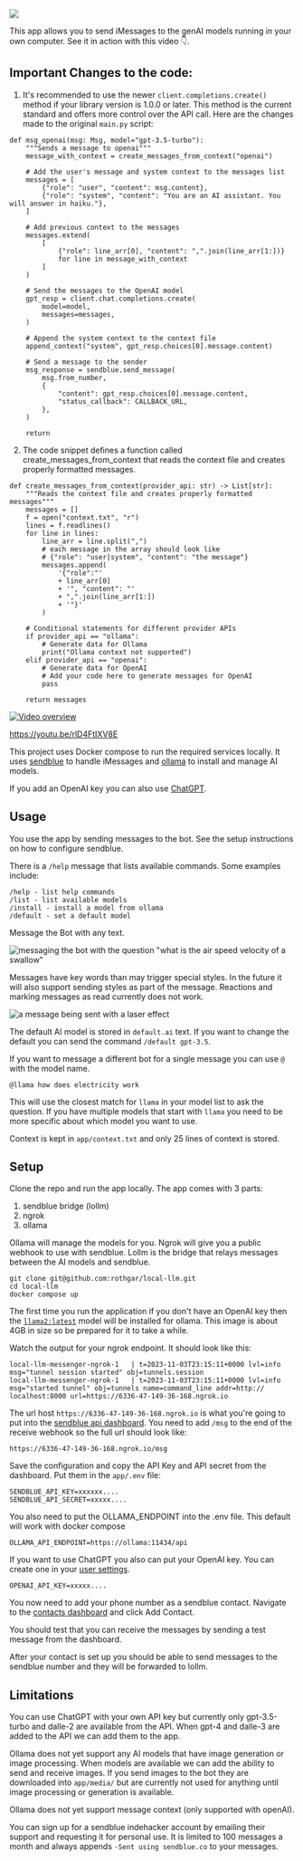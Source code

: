 ![](/img/banner.png)

This app allows you to send iMessages to the genAI models running in your own computer.
See it in action with this video 👇.

## Important Changes to the code:

1. It's recommended to use the newer `client.completions.create()` method if your library version is 1.0.0 or later. This method is the current standard and offers more control over the API call.
   Here are the changes made to the original `main.py` script:

```
def msg_openai(msg: Msg, model="gpt-3.5-turbo"):
    """Sends a message to openai"""
    message_with_context = create_messages_from_context("openai")

    # Add the user's message and system context to the messages list
    messages = [
        {"role": "user", "content": msg.content},
        {"role": "system", "content": "You are an AI assistant. You will answer in haiku."},
    ]

    # Add previous context to the messages
    messages.extend(
        [
            {"role": line_arr[0], "content": ",".join(line_arr[1:])}
            for line in message_with_context
        ]
    )

    # Send the messages to the OpenAI model
    gpt_resp = client.chat.completions.create(
        model=model,
        messages=messages,
    )

    # Append the system context to the context file
    append_context("system", gpt_resp.choices[0].message.content)

    # Send a message to the sender
    msg_response = sendblue.send_message(
        msg.from_number,
        {
            "content": gpt_resp.choices[0].message.content,
            "status_callback": CALLBACK_URL,
        },
    )

    return

```


2. The code snippet defines a function called create_messages_from_context that reads the context file and creates properly formatted messages.

```
def create_messages_from_context(provider_api: str) -> List[str]:
    """Reads the context file and creates properly formatted messages"""
    messages = []
    f = open("context.txt", "r")
    lines = f.readlines()
    for line in lines:
        line_arr = line.split(",")
        # each message in the array should look like
        # {"role": "user|system", "content": "the message"}
        messages.append(
            '{"role":"'
            + line_arr[0]
            + '", "content": "'
            + ",".join(line_arr[1:])
            + '"}'
        )

    # Conditional statements for different provider APIs
    if provider_api == "ollama":
        # Generate data for Ollama
        print("Ollama context not supported")
    elif provider_api == "openai":
        # Generate data for OpenAI
        # Add your code here to generate messages for OpenAI
        pass

    return messages
```


[![Video overview](https://img.youtube.com/vi/rlD4FtIXV8E/0.jpg)](https://youtu.be/rlD4FtIXV8E)

https://youtu.be/rlD4FtIXV8E

This project uses Docker compose to run the required services locally.
It uses [sendblue](https://sendblue.co/) to handle iMessages and [ollama](https://ollama.ai/) to install and manage AI models.

If you add an OpenAI key you can also use [ChatGPT](https://openai.com/).

## Usage

You use the app by sending messages to the bot.
See the setup instructions on how to configure sendblue.

There is a `/help` message that lists available commands.
Some examples include:
```
/help - list help commands
/list - list available models
/install - install a model from ollama
/default - set a default model
```
Message the Bot with any text.

![messaging the bot with the question "what is the air speed velocity of a swallow"](/img/lollm-demo-1.gif)

Messages have key words than may trigger special styles.
In the future it will also support sending styles as part of the message.
Reactions and marking messages as read currently does not work.

![a message being sent with a laser effect](/img/lasers.gif)

The default AI model is stored in `default.ai` text.
If you want to change the default you can send the command `/default gpt-3.5`.

If you want to message a different bot for a single message you can use `@` with the model name.
```
@llama how does electricity work
```
This will use the closest match for `llama` in your model list to ask the question.
If you have multiple models that start with `llama` you need to be more specific about which model you want to use.

Context is kept in `app/context.txt` and only 25 lines of context is stored.


## Setup

Clone the repo and run the app locally.
The app comes with 3 parts:
1. sendblue bridge (lollm)
1. ngrok
1. ollama

Ollama will manage the models for you.
Ngrok will give you a public webhook to use with sendblue.
Lollm is the bridge that relays messages between the AI models and sendblue.

```
git clone git@github.com:rothgar/local-llm.git
cd local-llm
docker compose up
```
The first time you run the application if you don't have an OpenAI key then the [`llama2:latest`](https://ollama.ai/library/llama2) model will be installed for ollama.
This image is about 4GB in size so be prepared for it to take a while.

Watch the output for your ngrok endpoint.
It should look like this:
```
local-llm-messenger-ngrok-1   | t=2023-11-03T23:15:11+0000 lvl=info msg="tunnel session started" obj=tunnels.session               
local-llm-messenger-ngrok-1   | t=2023-11-03T23:15:11+0000 lvl=info msg="started tunnel" obj=tunnels name=command_line addr=http://
localhost:8000 url=https://6336-47-149-36-168.ngrok.io
```
The url host `https://6336-47-149-36-168.ngrok.io` is what you're going to put into the [sendblue api dashboard](https://app.sendblue.co/api-dashboard).
You need to add `/msg` to the end of the receive webhook so the full url should look like:
```
https://6336-47-149-36-168.ngrok.io/msg
```

Save the configuration and copy the API Key and API secret from the dashboard.
Put them in the `app/.env` file:
```
SENDBLUE_API_KEY=xxxxxx....
SENDBLUE_API_SECRET=xxxxx....
```
You also need to put the OLLAMA_ENDPOINT into the .env file.
This default will work with docker compose
```
OLLAMA_API_ENDPOINT=https://ollama:11434/api
```
If you want to use ChatGPT you also can put your OpenAI key.
You can create one in your [user settings](https://platform.openai.com/account/api-keys).
```
OPENAI_API_KEY=xxxxx....
```
You now need to add your phone number as a sendblue contact.
Navigate to the [contacts dashboard](https://app.sendblue.co/message-dashboard) and click Add Contact.

You should test that you can receive the messages by sending a test message from the dashboard.

After your contact is set up you should be able to send messages to the sendblue number and they will be forwarded to lollm.

## Limitations
You can use ChatGPT with your own API key but currently only gpt-3.5-turbo and dalle-2 are available from the API.
When gpt-4 and dalle-3 are added to the API we can add them to the app.

Ollama does not yet support any AI models that have image generation or image processing.
When models are available we can add the ability to send and receive images.
If you send images to the bot they are downloaded into `app/media/` but are currently not used for anything until image processing or generation is available.

Ollama does not yet support message context (only supported with openAI).

You can sign up for a sendblue indehacker account by emailing their support and requesting it for personal use.
It is limited to 100 messages a month and always appends `-Sent using sendblue.co` to your messages.
